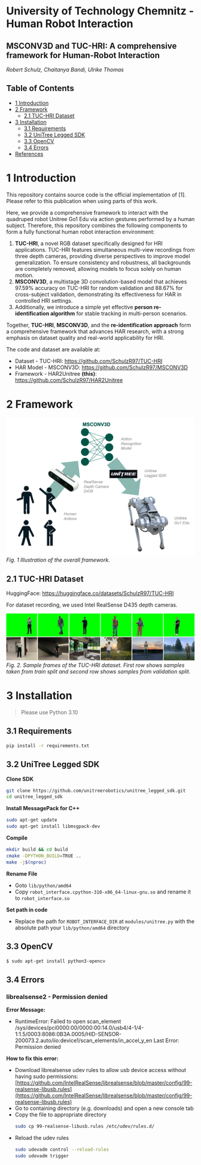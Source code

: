 <h1>University of Technology Chemnitz - Human Robot Interaction</h1>
<h2>MSCONV3D and TUC-HRI: A comprehensive framework for Human-Robot Interaction</h2>

_Robert Schulz, Chaitanya Bandi, Ulrike Thomas_

<h2>Table of Contents</h2>

- [1 Introduction](#1-introduction)
- [2 Framework](#2-framework)
  - [2.1 TUC-HRI Dataset](#21-tuc-hri-dataset)
- [3 Installation](#3-installation)
  - [3.1 Requirements](#31-requirements)
  - [3.2 UniTree Legged SDK](#32-unitree-legged-sdk)
  - [3.3 OpenCV](#33-opencv)
  - [3.4 Errors](#34-errors)
- [References](#references)

# 1 Introduction
This repository contains source code is the official implementation of [1]. Please refer to this publication when using parts of this work.

Here, we provide a comprehensive framework to interact with the quadruped robot Unitree Go1 Edu via action gestures performed by a human subject. Therefore, this repository combines the following components to form a fully functional human robot interaction environment:
1. **TUC-HRI**, a novel RGB dataset specifically designed for HRI applications. TUC-HRI features simultaneous multi-view recordings from three depth cameras, providing diverse perspectives to improve model generalization. To ensure consistency and robustness, all backgrounds are completely removed, allowing models to focus solely on human motion.
2. **MSCONV3D**, a multistage 3D convolution-based model that achieves 97.59% accuracy on TUC-HRI for random validation and 88.67% for cross-subject validation, demonstrating its effectiveness for HAR in controlled HRI settings. 
3. Additionally, we introduce a simple yet effective **person re-identification algorithm** for stable tracking in multi-person scenarios.

Together, **TUC-HRI**, **MSCONV3D**, and the **re-identification approach** form a comprehensive framework that advances HAR research, with a strong emphasis on dataset quality and real-world applicability for HRI.

The code and dataset are available at:
- Dataset - TUC-HRI: https://github.com/SchulzR97/TUC-HRI
- HAR Model - MSCONV3D: https://github.com/SchulzR97/MSCONV3D
- Framework - HAR2Unitree **(this)**: https://github.com/SchulzR97/HAR2Unitree

# 2 Framework
![](image/framework.png)
_Fig. 1 Illustration of the overall framework._

## 2.1 TUC-HRI Dataset
HuggingFace: https://huggingface.co/datasets/SchulzR97/TUC-HRI

For dataset recording, we used Intel RealSense D435 depth cameras.

![](image/dataset.png)
_Fig. 2. Sample frames of the TUC-HRI dataset. First row shows samples taken from train split and second row shows samples from validation split._

# 3 Installation
> Please use Python 3.10

## 3.1 Requirements
```bash
pip install -r requirements.txt
```

## 3.2 UniTree Legged SDK
**Clone SDK**
```bash
git clone https://github.com/unitreerobotics/unitree_legged_sdk.git
cd unitree_legged_sdk
```
**Install MessagePack for C++**
```bash
sudo apt-get update
sudo apt-get install libmsgpack-dev
```
**Compile**
```bash
mkdir build && cd build
cmake -DPYTHON_BUILD=TRUE ..
make -j$(nproc)
```

**Rename File**
- Goto `lib/python/amd64`
- Copy `robot_interface.cpython-310-x86_64-linux-gnu.so` and rename it to `robot_interface.so`

**Set path in code**
- Replace the path for `ROBOT_INTERFACE_DIR` at `modules/unitree.py` with the absolute path your `lib/python/amd64` directory

## 3.3 OpenCV
```bash
$ sudo apt-get install python3-opencv
```

## 3.4 Errors
<h3>librealsense2 - Permission denied</h3>

**Error Message:**<br>
- RuntimeError: Failed to open scan_element /sys/devices/pci0000:00/0000:00:14.0/usb4/4-1/4-1:1.5/0003:8086:0B3A.0005/HID-SENSOR-200073.2.auto/iio:device1/scan_elements/in_accel_y_en Last Error: Permission denied

**How to fix this error:**<br>
- Download librealsense udev rules to allow usb device access without having sudo permissions: [https://github.com/IntelRealSense/librealsense/blob/master/config/99-realsense-libusb.rules](https://github.com/IntelRealSense/librealsense/blob/master/config/99-realsense-libusb.rules)
- Go to containing directory (e.g. downloads) and open a new console tab
- Copy the file to appropriate directory
    ```bash
    sudo cp 99-realsense-libusb.rules /etc/udev/rules.d/
    ```
- Reload the udev rules
    ```bash
    sudo udevadm control --reload-rules
    sudo udevadm trigger
    ```

